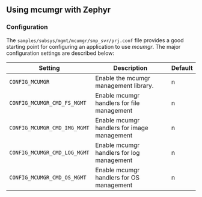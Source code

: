 ## Using mcumgr with Zephyr

### Configuration

The `samples/subsys/mgmt/mcumgr/smp_svr/prj.conf` file provides a good starting point for
configuring an application to use *mcumgr*.  The major configuration settings
are described below:

| Setting       | Description   | Default |
| ------------- | ------------- | ------- |
| `CONFIG_MCUMGR` | Enable the mcumgr management library. | n |
| `CONFIG_MCUMGR_CMD_FS_MGMT` | Enable mcumgr handlers for file management | n |
| `CONFIG_MCUMGR_CMD_IMG_MGMT` | Enable mcumgr handlers for image management | n |
| `CONFIG_MCUMGR_CMD_LOG_MGMT` | Enable mcumgr handlers for log management | n |
| `CONFIG_MCUMGR_CMD_OS_MGMT` | Enable mcumgr handlers for OS management | n |
